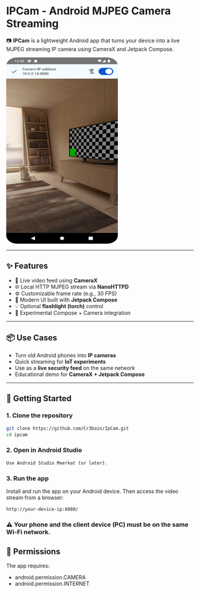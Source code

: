 # IPCam - Android MJPEG Camera Streaming

📷 **IPCam** is a lightweight Android app that turns your device into a live MJPEG streaming IP camera using CameraX and Jetpack Compose.

<img src="https://github.com/Cr3bain/IpCam/blob/main/screenshot/Screenshot_1.png" width="300" height="500">

---

## ✨ Features

- 🎥 Live video feed using **CameraX**
- 🌐 Local HTTP MJPEG stream via **NanoHTTPD**
- ⚙️ Customizable frame rate (e.g., 30 FPS)
- 🧱 Modern UI built with **Jetpack Compose**
- 💡 Optional **flashlight (torch)** control
- 🧪 Experimental Compose + Camera integration

---

## 📦 Use Cases

- Turn old Android phones into **IP cameras**
- Quick streaming for **IoT experiments**
- Use as a **live security feed** on the same network
- Educational demo for **CameraX + Jetpack Compose**

---

## 🚀 Getting Started

### 1. Clone the repository

```bash
git clone https://github.com/Cr3bain/IpCam.git
cd ipcam
```
### 2. Open in Android Studio
```bash
Use Android Studio Meerkat (or later).
```
### 3. Run the app

Install and run the app on your Android device. Then access the video stream from a browser:
```bash
http://your-device-ip:8080/
```
### ⚠️ Your phone and the client device (PC) must be on the same Wi-Fi network.
## 📱 Permissions

The app requires:
- android.permission.CAMERA
- android.permission.INTERNET
